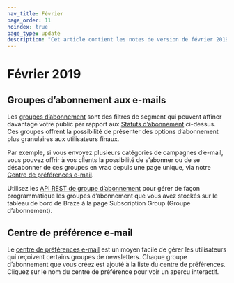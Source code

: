 ```yaml
---
nav_title: Février
page_order: 11
noindex: true
page_type: update
description: "Cet article contient les notes de version de février 2019."
---
```

# Février 2019

## Groupes d’abonnement aux e-mails

Les [groupes d’abonnement]({{site.baseurl}}/user_guide/message_building_by_channel/email/managing_user_subscriptions/#subscription-groups) sont des filtres de segment qui peuvent affiner davantage votre public par rapport aux [Statuts d’abonnement]({{site.baseurl}}/user_guide/message_building_by_channel/email/managing_user_subscriptions/) ci-dessus. Ces groupes offrent la possibilité de présenter des options d’abonnement plus granulaires aux utilisateurs finaux.

Par exemple, si vous envoyez plusieurs catégories de campagnes d’e-mail, vous pouvez offrir à vos clients la possibilité de s’abonner ou de se désabonner de ces groupes en vrac depuis une page unique, via notre [Centre de préférences e-mail](#email-preference-center).

Utilisez les [API REST de groupe d’abonnement]({{site.baseurl}}/developer_guide/rest_api/subscription_group_api/) pour gérer de façon programmatique les groupes d’abonnement que vous avez stockés sur le tableau de bord de Braze à la page Subscription Group (Groupe d’abonnement).

## Centre de préférence e-mail

Le [centre de préférences e-mail]({{site.baseurl}}/user_guide/message_building_by_channel/email/managing_user_subscriptions/#email-preference-center) est un moyen facile de gérer les utilisateurs qui reçoivent certains groupes de newsletters. Chaque groupe d’abonnement que vous créez est ajouté à la liste du centre de préférences. Cliquez sur le nom du centre de préférence pour voir un aperçu interactif.

